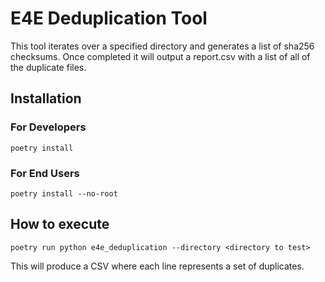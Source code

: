 # E4E Deduplication Tool
This tool iterates over a specified directory and generates a list of sha256 checksums.  Once completed it will output a report.csv with a list of all of the duplicate files.

## Installation
### For Developers
```
poetry install
```

### For End Users
```
poetry install --no-root
```

## How to execute
```
poetry run python e4e_deduplication --directory <directory to test>
```

This will produce a CSV where each line represents a set of duplicates.